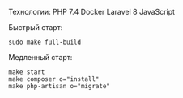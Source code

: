 Технологии:
PHP 7.4
Docker
Laravel 8
JavaScript

Быстрый старт:

```
sudo make full-build
```

Медленный старт:

```
make start
make composer o="install"
make php-artisan o="migrate"
```